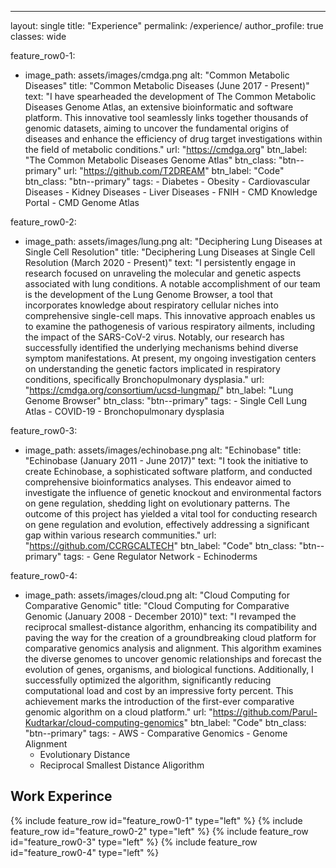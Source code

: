 ---
layout: single
title: "Experience"
permalink: /experience/
author_profile: true
classes: wide

feature_row0-1:
  - image_path: assets/images/cmdga.png
    alt: "Common Metabolic Diseases"
    title: "Common Metabolic Diseases (June 2017 - Present)"
    text: "I have spearheaded the development of The Common Metabolic Diseases Genome Atlas, an extensive bioinformatic and software platform. This innovative tool seamlessly links together thousands of genomic datasets, aiming to uncover the fundamental origins of diseases and enhance the efficiency of drug target investigations within the field of metabolic conditions."
    url: "https://cmdga.org"
    btn_label: "The Common Metabolic Diseases Genome Atlas"
    btn_class: "btn--primary"
    url: "https://github.com/T2DREAM"
    btn_label: "Code"
    btn_class: "btn--primary"
    tags:
        - Diabetes
        - Obesity
        - Cardiovascular Diseases
        - Kidney Diseases
        - Liver Diseases
        - FNIH
        - CMD Knowledge Portal 
        - CMD Genome Atlas 

feature_row0-2:
  - image_path: assets/images/lung.png
    alt: "Deciphering Lung Diseases at Single Cell Resolution"
    title: "Deciphering Lung Diseases at Single Cell Resolution (March 2020 - Present)"
    text: "I persistently engage in research focused on unraveling the molecular and genetic aspects associated with lung conditions. A notable accomplishment of our team is the development of the Lung Genome Browser, a tool that incorporates knowledge about respiratory cellular niches into comprehensive single-cell maps. This innovative approach enables us to examine the pathogenesis of various respiratory ailments, including the impact of the SARS-CoV-2 virus. Notably, our research has successfully identified the underlying mechanisms behind diverse symptom manifestations. At present, my ongoing investigation centers on understanding the genetic factors implicated in respiratory conditions, specifically Bronchopulmonary dysplasia."
    url: "https://cmdga.org/consortium/ucsd-lungmap/"
    btn_label: "Lung Genome Browser"
    btn_class: "btn--primary"
    tags:
        - Single Cell Lung Atlas
        - COVID-19
        - Bronchopulmonary dysplasia

feature_row0-3:
  - image_path: assets/images/echinobase.png
    alt: "Echinobase"
    title: "Echinobase (January 2011 - June 2017)"
    text: "I took the initiative to create Echinobase, a sophisticated software platform, and conducted comprehensive bioinformatics analyses. This endeavor aimed to investigate the influence of genetic knockout and environmental factors on gene regulation, shedding light on evolutionary patterns. The outcome of this project has yielded a vital tool for conducting research on gene regulation and evolution, effectively addressing a significant gap within various research communities."
    url: "https://github.com/CCRGCALTECH"
    btn_label: "Code"
    btn_class: "btn--primary"
    tags:
        - Gene Regulator Network
        - Echinoderms

feature_row0-4:
  - image_path: assets/images/cloud.png
    alt: "Cloud Computing for Comparative Genomic"
    title: "Cloud Computing for Comparative Genomic (January 2008 - December 2010)"
    text: "I revamped the reciprocal smallest-distance algorithm, enhancing its compatibility and paving the way for the creation of a groundbreaking cloud platform for comparative genomics analysis and alignment. This algorithm examines the diverse genomes to uncover genomic relationships and forecast the evolution of genes, organisms, and biological functions. Additionally, I successfully optimized the algorithm, significantly reducing computational load and cost by an impressive forty percent. This achievement marks the introduction of the first-ever comparative genomic algorithm on a cloud platform."
    url: "https://github.com/Parul-Kudtarkar/cloud-computing-genomics"
    btn_label: "Code"
    btn_class: "btn--primary"
    tags:
        - AWS
        - Comparative Genomics
        - Genome Alignment
	- Evolutionary Distance
	- Reciprocal Smallest Distance Aligorithm

## Work Experince 

{% include feature_row id="feature_row0-1" type="left" %}
<a name="Common Metabolic Diseases"></a>
{% include feature_row id="feature_row0-2" type="left" %}
<a name="Deciphering Lung Diseases at Single Cell Resolution"></a>
{% include feature_row id="feature_row0-3" type="left" %}
<a name="Echinobase"></a>
{% include feature_row id="feature_row0-4" type="left" %}
<a name="Cloud Computing for Comparative Genomic"></a>